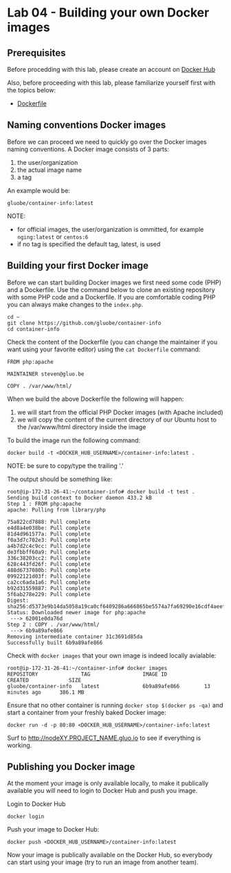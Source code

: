 # Lab 04 - Building your own Docker images

## Prerequisites

Before procedding with this lab, please create an account on [Docker Hub](https://hub.docker.com/)

Also, before proceeding with this lab, please familiarize yourself first with the topics below:

* [Dockerfile](https://docs.docker.com/engine/reference/builder/)

## Naming conventions Docker images

Before we can proceed we need to quickly go over the Docker images naming conventions.  A Docker image consists of 3 parts:

1. the user/organization
2. the actual image name
3. a tag

An example would be:

```
gluobe/container-info:latest
```

NOTE:
- for official images, the user/organization is ommitted, for example `nging:latest` or `centos:6`
- if no tag is specified the default tag, latest, is used

## Building your first Docker image

Before we can start building Docker images we first need some code (PHP) and a Dockerfile.  Use the command below to clone an existing repository with some PHP code and a Dockerfile.  If you are comfortable coding PHP you can always make changes to the `index.php`.

```
cd ~
git clone https://github.com/gluobe/container-info
cd container-info
```

Check the content of the Dockerfile (you can change the maintainer if you want using your favorite editor) using the `cat Dockerfile` command:

```
FROM php:apache

MAINTAINER steven@gluo.be

COPY . /var/www/html/
```

When we build the above Dockerfile the following will happen:
1. we will start from the official PHP Docker images (with Apache included)
2. we will copy the content of the current directory of our Ubuntu host to the /var/www/html directory inside the image

To build the image run the following command:

```
docker build -t <DOCKER_HUB_USERNAME>/container-info:latest .
```

NOTE: be sure to copy/type the trailing '.'

The output should be something like:

```
root@ip-172-31-26-41:~/container-info# docker build -t test .
Sending build context to Docker daemon 433.2 kB
Step 1 : FROM php:apache
apache: Pulling from library/php

75a822cd7888: Pull complete
e4d8a4e038be: Pull complete
81d4d961577a: Pull complete
f0a3d7c702e3: Pull complete
a4b7d2c4c9cc: Pull complete
de3fbbff60a9: Pull complete
336c38203cc2: Pull complete
628c443fd26f: Pull complete
488d6737080b: Pull complete
09922121d03f: Pull complete
ca2cc6ada1a6: Pull complete
b92d31559887: Pull complete
5f6ab278e229: Pull complete
Digest: sha256:d5373e9b14da5058a19ca0cf6409286a666865be5574a7fa69290e16cdf4aeef
Status: Downloaded newer image for php:apache
 ---> 62001e0da76d
Step 2 : COPY . /var/www/html/
 ---> 6b9a89afe866
Removing intermediate container 31c3691d85da
Successfully built 6b9a89afe866
```

Check with `docker images` that your own image is indeed locally avialable:

```
root@ip-172-31-26-41:~/container-info# docker images
REPOSITORY              TAG                 IMAGE ID            CREATED             SIZE
gluobe/container-info   latest              6b9a89afe866        13 minutes ago      386.1 MB
```

Ensure that no other container is running `docker stop $(docker ps -qa)` and start a container from your freshly baked Docker image:

```
docker run -d -p 80:80 <DOCKER_HUB_USERNAME>/container-info:latest
```

Surf to http://nodeXY.PROJECT_NAME.gluo.io to see if everything is working.

## Publishing you Docker image

At the moment your image is only available locally, to make it publically available you will need to login to Docker Hub and push you image.

Login to Docker Hub

```
docker login
```

Push your image to Docker Hub:

```
docker push <DOCKER_HUB_USERNAME>/container-info:latest
```

Now your image is publically available on the Docker Hub, so everybody can start using your image (try to run an image from another team).
